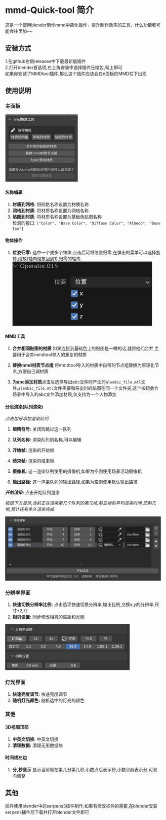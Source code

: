 # mmd-Quick-tool 简介
这是一个使用blender制作mmd中简化操作，提升制作效率的工具，什么功能都可能会往里加~~

## 安装方式
1.在github右侧releases中下载最新版插件  
2.打开blender首选项,右上角安装中选择插件压缩包,勾上即可  
如果你安装了MMDtool插件,那么这个插件应该会在n面板的MMD栏下出现

## 使用说明

### 主面板
![主界面](image/main.png)  
#### 名称编辑
1. **材质到网格:** 将网格名称设置为材质名称  
2. **网格到材质:** 将材质名称设置为网格名称  
3. **贴图到材质:** 将材质名称设置为基础色贴图名称  
检测的接口: `["Color", "Base Color", "Diffuse Color", "Albedo", "Base Tex"] `

#### 物体操作
1. **位姿归零:** 选中一个或多个物体,点击后可将位置归零,在弹出的菜单可以选择旋转,缩放(轴向缩放回到1),归零的轴向
![位姿归零](image/位姿归零.png) 


#### MMD工具

1. **合并相同贴图的材质** 如果连接到基础色上的贴图是一样的话,就将他们合并,主要用于合并mmdtool导入的重复的材质

2. **替换mmd材质节点组** 将mmdtool导入的材质中自带的节点组替换为原理化节点,方便自己调材质

3. **为abc添加材质**点击后选择导出abc文件时产生的`alembic_file.mtl`文件,`alembic_file.mtl`文件需要和导出时的贴图在同一个文件夹,这个按钮会为场景中导入的abc文件添加材质,仅支持为一个人物添加

#### 分段渲染(队列渲染)
*点击加号添加渲染队列*

1. **眼睛符号:** 关闭则跳过这一队列

2. **队列名称:** 渲染队列的名称,可以编辑

3. **开始帧:** 渲染的开始帧

4. **结束帧:** 渲染的结束帧

5. **摄像机:** 这一渲染队列使用的摄像机,如果为空则使用场景活动摄像机

6. **输出路径:** 这一渲染队列的输出路径,如果为空则使用默认输出路径

***开始渲染:*** 点击开始队列渲染

*按钮下方显示,当前正在渲染第几个队列的第几帧,前五帧的平均渲染时间,还剩几帧,预计还有多久渲染完成*

![分段渲染](image/分段渲染.png) 



### 分辨率界面

1. **快速切换分辨率比例:** 点击选项快速切换分辨率,输出比例,交换x,y的分辨率,尺寸*2,/2  
2. **相机设置:** 同步修改相机的焦距和光圈

![分辨率](image/fbl.png)


### 灯光界面  
1. **快速亮度调节:** 快速亮度调节
2. **随机灯光颜色:** 随机选中的灯光的颜色

### 其他
#### 3D视图顶部
1. **中英文切换:** 中英文切换
2. **清理数据:** 清理无用数据块

#### 时间线左边
1. **分,秒显示** 显示当前帧在第几分第几秒,小数点后表示秒,小数点前表示分,可双向调整

## 其他
插件使用blender中的serpens3插件制作,如果有修改插件的需要,在blender安装serpens插件后下载并打开blender文件即可

